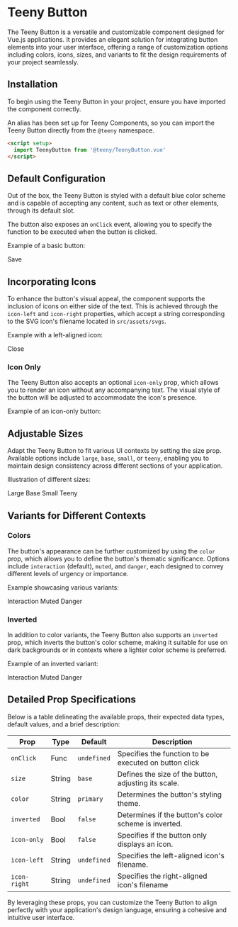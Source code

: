 <script setup>
  import TeenyButton from '@teeny/TeenyButton.vue'
</script>

# Teeny Button

The Teeny Button is a versatile and customizable component designed for Vue.js applications. It provides an elegant solution for integrating button elements into your user interface, offering a range of customization options including colors, icons, sizes, and variants to fit the design requirements of your project seamlessly.

## Installation

To begin using the Teeny Button in your project, ensure you have imported the component correctly.

An alias has been set up for Teeny Components, so you can import the Teeny Button directly from the `@teeny` namespace.

```html
<script setup>
  import TeenyButton from '@teeny/TeenyButton.vue'
</script>
```

## Default Configuration

Out of the box, the Teeny Button is styled with a default blue color scheme and is capable of accepting any content, such as text or other elements, through its default slot.

The button also exposes an `onClick` event, allowing you to specify the function to be executed when the button is clicked.

Example of a basic button:

<TeenyButton>Save</TeenyButton>

## Incorporating Icons

To enhance the button's visual appeal, the component supports the inclusion of icons on either side of the text. This is achieved through the `icon-left` and `icon-right` properties, which accept a string corresponding to the SVG icon's filename located in `src/assets/svgs`.

Example with a left-aligned icon:

<TeenyButton icon-left="close">Close</TeenyButton>

### Icon Only

The Teeny Button also accepts an optional `icon-only` prop, which allows you to render an icon without any accompanying text. The visual style of the button will be adjusted to accommodate the icon's presence.

Example of an icon-only button:

<TeenyButton icon-left="close" icon-only></TeenyButton>

## Adjustable Sizes

Adapt the Teeny Button to fit various UI contexts by setting the size prop. Available options include `large`, `base`, `small`, or `teeny`, enabling you to maintain design consistency across different sections of your application.

Illustration of different sizes:

<div class="flex gap-2 items-center">
  <TeenyButton size="large" icon-left="check">Large</TeenyButton>
  <TeenyButton size="base" icon-left="check">Base</TeenyButton>
  <TeenyButton size="small" icon-left="check">Small</TeenyButton>
  <TeenyButton size="teeny" icon-left="check">Teeny</TeenyButton>
</div>

## Variants for Different Contexts

### Colors

The button's appearance can be further customized by using the `color` prop, which allows you to define the button's thematic significance. Options include `interaction` (default), `muted`, and `danger`, each designed to convey different levels of urgency or importance.

Example showcasing various variants:

<div class="flex gap-2 items-center">
  <TeenyButton icon-left="check">Interaction</TeenyButton>
  <TeenyButton color="muted" icon-left="close">Muted</TeenyButton>
  <TeenyButton color="danger" icon-left="delete">Danger</TeenyButton>
</div>

### Inverted

In addition to color variants, the Teeny Button also supports an `inverted` prop, which inverts the button's color scheme, making it suitable for use on dark backgrounds or in contexts where a lighter color scheme is preferred.

Example of an inverted variant:

<div class="p-4 bg-grey-light rounded-[20px] flex gap-2">
<TeenyButton inverted icon-left="check">Interaction</TeenyButton>
<TeenyButton inverted color="muted" icon-left="close">Muted</TeenyButton>
<TeenyButton inverted color="danger" icon-left="delete">Danger</TeenyButton>
</div>

## Detailed Prop Specifications

Below is a table delineating the available props, their expected data types, default values, and a brief description:

| Prop         | Type   | Default     | Description                                           |
| ------------ | ------ | ----------- | ----------------------------------------------------- |
| `onClick`    | Func   | `undefined` | Specifies the function to be executed on button click |
| `size`       | String | `base`      | Defines the size of the button, adjusting its scale.  |
| `color`      | String | `primary`   | Determines the button's styling theme.                |
| `inverted`   | Bool   | `false`     | Determines if the button's color scheme is inverted.  |
| `icon-only`  | Bool   | `false`     | Specifies if the button only displays an icon.        |
| `icon-left`  | String | `undefined` | Specifies the left-aligned icon's filename.           |
| `icon-right` | String | `undefined` | Specifies the right-aligned icon's filename           |

By leveraging these props, you can customize the Teeny Button to align perfectly with your application's design language, ensuring a cohesive and intuitive user interface.
